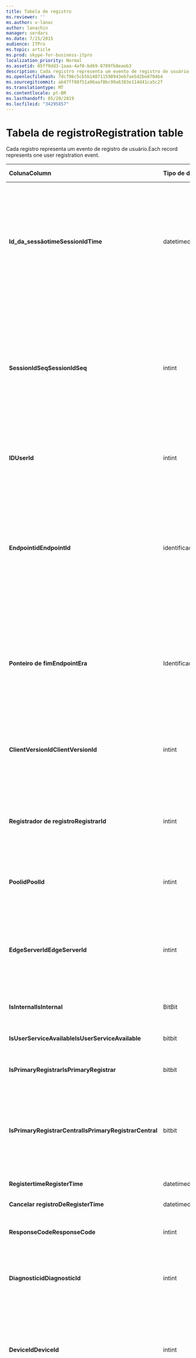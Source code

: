 ```yaml
---
title: Tabela de registro
ms.reviewer: ''
ms.author: v-lanac
author: lanachin
manager: serdars
ms.date: 7/15/2015
audience: ITPro
ms.topic: article
ms.prod: skype-for-business-itpro
localization_priority: Normal
ms.assetid: 05ff9dd3-1aaa-4af0-bd69-8789fb8eaeb3
description: Cada registro representa um evento de registro de usuário.
ms.openlocfilehash: 7dcf96c5cb5b140711590943eb7ae5d2be8704b4
ms.sourcegitcommit: ab47ff88f51a96aaf8bc99a6303e114d41ca5c2f
ms.translationtype: MT
ms.contentlocale: pt-BR
ms.lasthandoff: 05/20/2019
ms.locfileid: "34295857"
---
```

# <a name="registration-table"></a><span data-ttu-id="91759-103">Tabela de registro</span><span class="sxs-lookup"><span data-stu-id="91759-103">Registration table</span></span>
 
<span data-ttu-id="91759-104">Cada registro representa um evento de registro de usuário.</span><span class="sxs-lookup"><span data-stu-id="91759-104">Each record represents one user registration event.</span></span>
  
|<span data-ttu-id="91759-105">**Coluna**</span><span class="sxs-lookup"><span data-stu-id="91759-105">**Column**</span></span>|<span data-ttu-id="91759-106">**Tipo de dados**</span><span class="sxs-lookup"><span data-stu-id="91759-106">**Data Type**</span></span>|<span data-ttu-id="91759-107">**Chave/índice**</span><span class="sxs-lookup"><span data-stu-id="91759-107">**Key/Index**</span></span>|<span data-ttu-id="91759-108">**Detalhes**</span><span class="sxs-lookup"><span data-stu-id="91759-108">**Details**</span></span>|
|:-----|:-----|:-----|:-----|
|<span data-ttu-id="91759-109">**Id_da_sessãotime**</span><span class="sxs-lookup"><span data-stu-id="91759-109">**SessionIdTime**</span></span> <br/> |<span data-ttu-id="91759-110">datetime</span><span class="sxs-lookup"><span data-stu-id="91759-110">datetime</span></span>  <br/> |<span data-ttu-id="91759-111">Primário, estrangeiro</span><span class="sxs-lookup"><span data-stu-id="91759-111">Primary, Foreign</span></span>  <br/> |<span data-ttu-id="91759-112">Tempo de solicitação de sessão.</span><span class="sxs-lookup"><span data-stu-id="91759-112">Time of session request.</span></span> <span data-ttu-id="91759-113">Usado em conjunto com o **SessionIdSeq** para identificar exclusivamente uma sessão.</span><span class="sxs-lookup"><span data-stu-id="91759-113">Used in conjunction with **SessionIdSeq** to uniquely identify a session.</span></span> <span data-ttu-id="91759-114">Consulte a [tabela de diálogos no Skype for Business Server 2015](dialogs.md) para obter mais informações.</span><span class="sxs-lookup"><span data-stu-id="91759-114">See the [Dialogs table in Skype for Business Server 2015](dialogs.md) for more information.</span></span> <br/> |
|<span data-ttu-id="91759-115">**SessionIdSeq**</span><span class="sxs-lookup"><span data-stu-id="91759-115">**SessionIdSeq**</span></span> <br/> |<span data-ttu-id="91759-116">int</span><span class="sxs-lookup"><span data-stu-id="91759-116">int</span></span>  <br/> |<span data-ttu-id="91759-117">Primário, estrangeiro</span><span class="sxs-lookup"><span data-stu-id="91759-117">Primary, Foreign</span></span>  <br/> |<span data-ttu-id="91759-118">Número de identificação para identificar a sessão.</span><span class="sxs-lookup"><span data-stu-id="91759-118">ID number to identify the session.</span></span> <span data-ttu-id="91759-119">Usado em conjunto com \*\*\*\* a identificação_da_sessãotime para identificar exclusivamente uma sessão.</span><span class="sxs-lookup"><span data-stu-id="91759-119">Used in conjunction with **SessionIdTime** to uniquely identify a session.</span></span> <span data-ttu-id="91759-120">Consulte a [tabela de diálogos no Skype for Business Server 2015](dialogs.md) para obter mais informações.</span><span class="sxs-lookup"><span data-stu-id="91759-120">See the [Dialogs table in Skype for Business Server 2015](dialogs.md) for more information.</span></span> <br/> |
|<span data-ttu-id="91759-121">**ID**</span><span class="sxs-lookup"><span data-stu-id="91759-121">**UserId**</span></span> <br/> |<span data-ttu-id="91759-122">int</span><span class="sxs-lookup"><span data-stu-id="91759-122">int</span></span>  <br/> |<span data-ttu-id="91759-123">Exterior</span><span class="sxs-lookup"><span data-stu-id="91759-123">Foreign</span></span>  <br/> |<span data-ttu-id="91759-124">A ID de usuário.</span><span class="sxs-lookup"><span data-stu-id="91759-124">The user ID.</span></span> <span data-ttu-id="91759-125">Para obter mais informações, consulte a [tabela usuários](users.md) .</span><span class="sxs-lookup"><span data-stu-id="91759-125">See the [Users table](users.md) for more information.</span></span> <br/> |
|<span data-ttu-id="91759-126">**Endpointid**</span><span class="sxs-lookup"><span data-stu-id="91759-126">**EndpointId**</span></span> <br/> |<span data-ttu-id="91759-127">identificador</span><span class="sxs-lookup"><span data-stu-id="91759-127">uniqueidentifier</span></span>  <br/> ||<span data-ttu-id="91759-128">Um GUID para identificar um ponto de extremidade de registro.</span><span class="sxs-lookup"><span data-stu-id="91759-128">A GUID to identify a registration endpoint.</span></span> <span data-ttu-id="91759-129">Geralmente, o evento Register do mesmo computador do mesmo usuário terá a mesma ID de ponto de extremidade.</span><span class="sxs-lookup"><span data-stu-id="91759-129">Usually the register event from the same computer of the same user will have the same endpoint ID.</span></span> <span data-ttu-id="91759-130">Máquinas diferentes têm uma ID de ponto de extremidade diferente.</span><span class="sxs-lookup"><span data-stu-id="91759-130">Different machines have a different endpoint ID.</span></span>  <br/> |
|<span data-ttu-id="91759-131">**Ponteiro de fim**</span><span class="sxs-lookup"><span data-stu-id="91759-131">**EndpointEra**</span></span> <br/> |<span data-ttu-id="91759-132">Identificador</span><span class="sxs-lookup"><span data-stu-id="91759-132">uniqueIdentifier</span></span>  <br/> ||<span data-ttu-id="91759-133">ID usada para diferenciar os registros que envolvem o mesmo usuário e o mesmo ponto de extremidade.</span><span class="sxs-lookup"><span data-stu-id="91759-133">ID used to differentiate registrations that involve the same user and the same endpoint.</span></span>  <br/> <span data-ttu-id="91759-134">Este campo foi apresentado no Microsoft Lync Server 2013.</span><span class="sxs-lookup"><span data-stu-id="91759-134">This field was introduced in Microsoft Lync Server 2013.</span></span>  <br/> |
|<span data-ttu-id="91759-135">**ClientVersionId**</span><span class="sxs-lookup"><span data-stu-id="91759-135">**ClientVersionId**</span></span> <br/> |<span data-ttu-id="91759-136">int</span><span class="sxs-lookup"><span data-stu-id="91759-136">int</span></span>  <br/> |<span data-ttu-id="91759-137">Exterior</span><span class="sxs-lookup"><span data-stu-id="91759-137">Foreign</span></span>  <br/> |<span data-ttu-id="91759-138">Versão cliente do usuário atual.</span><span class="sxs-lookup"><span data-stu-id="91759-138">Client version of current user.</span></span> <span data-ttu-id="91759-139">Consulte a [tabela ClientVersions no Skype for Business Server 2015](clientversions.md) para obter mais informações.</span><span class="sxs-lookup"><span data-stu-id="91759-139">See the [ClientVersions table in Skype for Business Server 2015](clientversions.md) for more information.</span></span> <br/> |
|<span data-ttu-id="91759-140">**Registrador de registro**</span><span class="sxs-lookup"><span data-stu-id="91759-140">**RegistrarId**</span></span> <br/> |<span data-ttu-id="91759-141">int</span><span class="sxs-lookup"><span data-stu-id="91759-141">int</span></span>  <br/> |<span data-ttu-id="91759-142">Exterior</span><span class="sxs-lookup"><span data-stu-id="91759-142">Foreign</span></span>  <br/> |<span data-ttu-id="91759-143">ID do servidor de registrador usado para registro.</span><span class="sxs-lookup"><span data-stu-id="91759-143">ID of the Registrar Server used for registration.</span></span> <span data-ttu-id="91759-144">Consulte a [tabela servidores](servers.md) para obter mais informações.</span><span class="sxs-lookup"><span data-stu-id="91759-144">See the [Servers table](servers.md) for more information.</span></span> <br/> |
|<span data-ttu-id="91759-145">**Poolid**</span><span class="sxs-lookup"><span data-stu-id="91759-145">**PoolId**</span></span> <br/> |<span data-ttu-id="91759-146">int</span><span class="sxs-lookup"><span data-stu-id="91759-146">int</span></span>  <br/> |<span data-ttu-id="91759-147">Exterior</span><span class="sxs-lookup"><span data-stu-id="91759-147">Foreign</span></span>  <br/> |<span data-ttu-id="91759-148">ID do pool no qual a sessão foi capturada.</span><span class="sxs-lookup"><span data-stu-id="91759-148">ID of the pool in which the session was captured.</span></span> <span data-ttu-id="91759-149">Consulte a [tabela de grupos](pools.md) para obter mais informações.</span><span class="sxs-lookup"><span data-stu-id="91759-149">See the [Pools table](pools.md) for more information.</span></span> <br/> |
|<span data-ttu-id="91759-150">**EdgeServerId**</span><span class="sxs-lookup"><span data-stu-id="91759-150">**EdgeServerId**</span></span> <br/> |<span data-ttu-id="91759-151">int</span><span class="sxs-lookup"><span data-stu-id="91759-151">int</span></span>  <br/> |<span data-ttu-id="91759-152">Exterior</span><span class="sxs-lookup"><span data-stu-id="91759-152">Foreign</span></span>  <br/> |<span data-ttu-id="91759-153">Servidor de borda no qual o registro está indo.</span><span class="sxs-lookup"><span data-stu-id="91759-153">Edge Server the registration is going through.</span></span> <span data-ttu-id="91759-154">Consulte a [tabela EdgeServers no Skype for Business Server 2015](edgeservers.md) para obter mais informações.</span><span class="sxs-lookup"><span data-stu-id="91759-154">See the [EdgeServers table in Skype for Business Server 2015](edgeservers.md) for more information.</span></span> <br/> |
|<span data-ttu-id="91759-155">**IsInternal**</span><span class="sxs-lookup"><span data-stu-id="91759-155">**IsInternal**</span></span> <br/> |<span data-ttu-id="91759-156">Bit</span><span class="sxs-lookup"><span data-stu-id="91759-156">Bit</span></span>  <br/> ||<span data-ttu-id="91759-157">Se o usuário está conectado de Internal ou not.</span><span class="sxs-lookup"><span data-stu-id="91759-157">Whether the user is logged on from internal or not.</span></span>  <br/> |
|<span data-ttu-id="91759-158">**IsUserServiceAvailable**</span><span class="sxs-lookup"><span data-stu-id="91759-158">**IsUserServiceAvailable**</span></span> <br/> |<span data-ttu-id="91759-159">bit</span><span class="sxs-lookup"><span data-stu-id="91759-159">bit</span></span>  <br/> ||<span data-ttu-id="91759-160">Se o UserService está disponível ou não.</span><span class="sxs-lookup"><span data-stu-id="91759-160">Whether the UserService is available or not.</span></span>  <br/> |
|<span data-ttu-id="91759-161">**IsPrimaryRegistrar**</span><span class="sxs-lookup"><span data-stu-id="91759-161">**IsPrimaryRegistrar**</span></span> <br/> |<span data-ttu-id="91759-162">bit</span><span class="sxs-lookup"><span data-stu-id="91759-162">bit</span></span>  <br/> ||<span data-ttu-id="91759-163">Se registrar ao registrador principal ou não.</span><span class="sxs-lookup"><span data-stu-id="91759-163">Whether register to the primary Registrar or not.</span></span>  <br/> |
|<span data-ttu-id="91759-164">**IsPrimaryRegistrarCentral**</span><span class="sxs-lookup"><span data-stu-id="91759-164">**IsPrimaryRegistrarCentral**</span></span> <br/> |<span data-ttu-id="91759-165">bit</span><span class="sxs-lookup"><span data-stu-id="91759-165">bit</span></span>  <br/> ||<span data-ttu-id="91759-166">Indica se o usuário está ou não registrado em um aparelho de ramificação sobreviventes.</span><span class="sxs-lookup"><span data-stu-id="91759-166">Indicates whether or not the user is registered with a survivable branch appliance.</span></span>  <br/> <span data-ttu-id="91759-167">Este campo foi apresentado no Microsoft Lync Server 2013.</span><span class="sxs-lookup"><span data-stu-id="91759-167">This field was introduced in Microsoft Lync Server 2013.</span></span>  <br/> |
|<span data-ttu-id="91759-168">**Registertime**</span><span class="sxs-lookup"><span data-stu-id="91759-168">**RegisterTime**</span></span> <br/> |<span data-ttu-id="91759-169">datetime</span><span class="sxs-lookup"><span data-stu-id="91759-169">datetime</span></span>  <br/> ||<span data-ttu-id="91759-170">Hora do registro.</span><span class="sxs-lookup"><span data-stu-id="91759-170">Registration time.</span></span>  <br/> |
|<span data-ttu-id="91759-171">**Cancelar registro**</span><span class="sxs-lookup"><span data-stu-id="91759-171">**DeRegisterTime**</span></span> <br/> |<span data-ttu-id="91759-172">datetime</span><span class="sxs-lookup"><span data-stu-id="91759-172">datetime</span></span>  <br/> ||<span data-ttu-id="91759-173">Hora de cancelamento de registro.</span><span class="sxs-lookup"><span data-stu-id="91759-173">De-Registration time.</span></span>  <br/> |
|<span data-ttu-id="91759-174">**ResponseCode**</span><span class="sxs-lookup"><span data-stu-id="91759-174">**ResponseCode**</span></span> <br/> |<span data-ttu-id="91759-175">int</span><span class="sxs-lookup"><span data-stu-id="91759-175">int</span></span>  <br/> ||<span data-ttu-id="91759-176">Código de resposta da solicitação de registro.</span><span class="sxs-lookup"><span data-stu-id="91759-176">Response code of the register request.</span></span>  <br/> |
|<span data-ttu-id="91759-177">**Diagnosticid**</span><span class="sxs-lookup"><span data-stu-id="91759-177">**DiagnosticId**</span></span> <br/> |<span data-ttu-id="91759-178">int</span><span class="sxs-lookup"><span data-stu-id="91759-178">int</span></span>  <br/> ||<span data-ttu-id="91759-179">ID do diagnóstico da solicitação de registro.</span><span class="sxs-lookup"><span data-stu-id="91759-179">Diagnostic ID of the register request.</span></span> <span data-ttu-id="91759-180">Isso indica que o tipo de informações de diagnóstico.</span><span class="sxs-lookup"><span data-stu-id="91759-180">This indicates that diagnostic information type.</span></span>  <br/> |
|<span data-ttu-id="91759-181">**DeviceId**</span><span class="sxs-lookup"><span data-stu-id="91759-181">**DeviceId**</span></span> <br/> |<span data-ttu-id="91759-182">int</span><span class="sxs-lookup"><span data-stu-id="91759-182">int</span></span>  <br/> |<span data-ttu-id="91759-183">Exterior</span><span class="sxs-lookup"><span data-stu-id="91759-183">Foreign</span></span>  <br/> |<span data-ttu-id="91759-184">O dispositivo do qual a solicitação de registro provém.</span><span class="sxs-lookup"><span data-stu-id="91759-184">The device that the register request is coming from.</span></span> <span data-ttu-id="91759-185">Consulte a [tabela de dispositivos no Skype for Business Server 2015](devices.md) para obter mais informações.</span><span class="sxs-lookup"><span data-stu-id="91759-185">See the [Devices table in Skype for Business Server 2015](devices.md) for more information.</span></span> <br/> |
|<span data-ttu-id="91759-186">**DeRegisterTypeId**</span><span class="sxs-lookup"><span data-stu-id="91759-186">**DeRegisterTypeId**</span></span> <br/> |<span data-ttu-id="91759-187">tinyint</span><span class="sxs-lookup"><span data-stu-id="91759-187">tinyint</span></span>  <br/> |<span data-ttu-id="91759-188">Exterior</span><span class="sxs-lookup"><span data-stu-id="91759-188">Foreign</span></span>  <br/> |<span data-ttu-id="91759-189">O motivo do cancelamento de registro, como ' iniciado pelo usuário ', ' registro expirado ', ' falha do cliente ' e muito mais.</span><span class="sxs-lookup"><span data-stu-id="91759-189">The reason of de-register, such as 'user initiated', 'registration expired', 'client fail', and more.</span></span> <span data-ttu-id="91759-190">Consulte a [tabela Canregistertype no Skype for Business Server 2015](deregistertype.md) para obter mais informações.</span><span class="sxs-lookup"><span data-stu-id="91759-190">See the [DeRegisterType table in Skype for Business Server 2015](deregistertype.md) for more information.</span></span> <br/> |
|<span data-ttu-id="91759-191">**IPAddress**</span><span class="sxs-lookup"><span data-stu-id="91759-191">**IPAddress**</span></span> <br/> |<span data-ttu-id="91759-192">nvarchar(256)</span><span class="sxs-lookup"><span data-stu-id="91759-192">nvarchar(256)</span></span>  <br/> ||<span data-ttu-id="91759-193">Endereço IP do ponto de extremidade ao qual o usuário se cadastrou.</span><span class="sxs-lookup"><span data-stu-id="91759-193">IP address of the endpoint the user registered with.</span></span> <span data-ttu-id="91759-194">Pode ser um endereço IPv4 ou um endereço IPv6.</span><span class="sxs-lookup"><span data-stu-id="91759-194">This can be an IPv4 address or an IPv6 address.</span></span>  <br/> <span data-ttu-id="91759-195">Este campo foi apresentado no Microsoft Lync Server 2013.</span><span class="sxs-lookup"><span data-stu-id="91759-195">This field was introduced in Microsoft Lync Server 2013.</span></span>  <br/> |
|<span data-ttu-id="91759-196">**LastModifiedtime**</span><span class="sxs-lookup"><span data-stu-id="91759-196">**LastModifiedTime**</span></span> <br/> |<span data-ttu-id="91759-197">DateTime</span><span class="sxs-lookup"><span data-stu-id="91759-197">Datetime</span></span>  <br/> ||<span data-ttu-id="91759-198">Para uso interno pelo serviço de monitoramento.</span><span class="sxs-lookup"><span data-stu-id="91759-198">For internal use by the Monitoring service.</span></span>  <br/> <span data-ttu-id="91759-199">Este campo foi apresentado no Skype for Business Server 2015.</span><span class="sxs-lookup"><span data-stu-id="91759-199">This field was introduced in Skype for Business Server 2015.</span></span>  <br/> |
   

